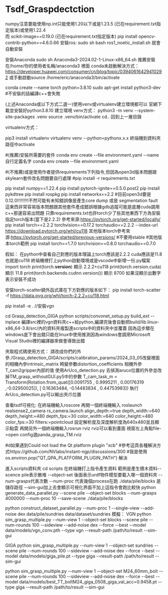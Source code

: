 # Tsdf_Graspdectction
numpy注意要能使用np.int只能使用1.20以下或是1.23.5 (已在requirement.txt指定版本)或使用1.22.4	
而 scikit-image==0.19.0 (已在requirement.txt指定版本)
pip install opencv-contrib-python==4.6.0.66
安裝ros: 
sudo sh bash ros1_noetic_install.sh 就會自動安裝

安裝Anaconda
sudo sh Anaconda3-2024.02-1-Linux-x86_64.sh 推薦安裝在/home/你的使用者名稱/anaconda3 裡面
conda未啟動解決方式：https://developer.huawei.com/consumer/cn/blog/topic/03940616429410292 
或手動啟動source /home/eric/anaconda3/bin/activate

conda create --name torch python=3.8.10
sudo apt-get install python3-dev #不安裝的話編譯c++會失敗

(上述Anaconda或以下方式二選一)使用venv或virtualenv建立環境都可以
官網下載並安裝好python3.8.10
建立環境
venv方式：
python3 -m venv --system-site-packages .venv
source .venv/bin/activate
cd.. 回到上一層目錄

virtualenv方式：

pip3 install virtualenv
virtualenv venv --python=pythonx.x.x 
終端機到資料夾路徑中activate


#(推薦)安裝所需要的套件
conda env create --file environment.yaml --name 自行定義名字
conda env create --file environment.yaml

#(不推薦)或是使用作者提供requirements下列指令,但因為open3d版本問題跟skylearn套件改名問題要自行處理
#pip install -r requirements.txt

pip install numpy==1.22.4
pip install pytorch-ignite==0.5.0.post2
pip install pykdtree
pip install rospkg
pip install networkx==2.2
#目前open3d要是0.12.0!!!!!!!!!不然可能有未知錯誤像是產生core dump 或是 segmentation fault 這東西非常容易版本問題跟其他套件產成錯誤根據gdb追蹤可能是底層cuda調用c++那邊容易出問題
只靠requirements.txt也許torch少了些其他東西下方為安裝指定torch版本(當下是2.2.2)
參考來源:https://pytorch.org/get-started/locally/
pip install torch==2.2.2 torchvision==0.17.2 torchaudio==2.2.2 --index-url https://download.pytorch.org/whl/cu118
其他版本torch參考來源:https://pytorch.org/get-started/previous-versions/ #不要用stable
#其他版本torch範例 pip install torch==1.7.0 torchvision==0.8.0 torchaudio==0.7.0

假如：
在python中查看自己對應的版本理論上torch應該是2.2.2 cuda應該是11.8也就是cu118
終端機裡打上python啟動環境或是vscode中新增一份.py檔案
import torch
print(torch.__version__)
顯示 2.2.2+cu118
print(torch.version.cuda)
顯示  11.8
print(torch.backends.cudnn.version())
顯示  8700
如果沒顯示出數字表示安裝不成功


安裝torch-scatter額外函式庫在下方對應的版本如下：
pip install torch-scatter -f https://data.pyg.org/whl/torch-2.2.2+cu118.html

pip install -e . //安裝vgn

cd Grasp_detection_GIGA
python scripts/convonet_setup.py build_ext --inplace 編譯src裡的vgn資料夾c++給python,編譯完後會自動把build/lib.linux-x86_64-3.8/src/內的資料夾複製進scripts中的資料夾中並覆蓋
因為這步驟在windows底下會出錯只能在linux中使用推測因為windows會調用Microsoft Visual Studio裡的編譯器來做會導致出錯


夾取程式碼使用方式：
請改成你們的外參./Grasp_detection_GIGA/scripts/calibration_params/2024_03_05改變裡面的相機內參intrinsic_matrix 畸變參數distortion_coefficients 相機外參T_cam2gripper內部的值
使用ArUco_detection.py 去偵測aruco位置的外參並改掉TM_grasp_withoutGUI.py5中的參數
T_cam_task_m = Transform(Rotation.from_quat([0.0091755 ,  0.9995211 ,  0.00176319 ,-0.02950025]), [ 0.16363484, -0.14483834 , 0.44753983])
執行ArUco_detection.py可以輸出夾爪位置

查看tsdf可視化:
在終端機輸入roscore
再開一個終端機輸入 roslaunch realsense2_camera rs_camera.launch align_depth:=true depth_width:=640 depth_height:=480 depth_fps:=30 color_width:=640 color_height:=480 color_fps:=30 filters:=pointcloud 
設定解析度及深度解析度為640x480並且顯示點雲
再開另外一個終端機輸入rosrun rviz rviz可以看到畫面
視窗左上角點file->open config選panda_grasp_TM.rviz

#d如果遇到Could not load the Qt platform plugin "xcb"
#參考這頁各種解決方式https://github.com/NVlabs/instant-ngp/discussions/300
#我是使用 os.environ.pop("QT_QPA_PLATFORM_PLUGIN_PATH") 解決

進入scripts資料夾
cd scripts
在終端機打上指令產生資料 範例是產生積木資料--scence pile表示散堆 --object-set 後面表示urdf物件模型要載入哪一個資料夾 --num-grasps代表次數 --num-proc 代表幾個process在跑 ./data/pile/blocks 是儲存路徑 --sim-gui加上去會顯示可視化界面不加上這指令會跑比較快
python generate_data_parallel.py --scene pile --object-set blocks --num-grasps 4000000 --num-proc 10 --save-scene ./data/pile/blocks

python construct_dataset_parallel.py --num-proc 1 --single-view --add-noise dex data/pile/sundries data/dataset/sundries
模擬：
VGN
python sim_grasp_multiple.py --num-view 1 --object-set blocks --scene pile --num-rounds 100 --sideview --add-noise dex --force --best --model data/models/vgn_conv.pth --type vgn --result-path /path/to/result --sim-gui

GIGA
python sim_grasp_multiple.py --num-view 1 --object-set sundries --scene pile --num-rounds 100 --sideview --add-noise dex --force --best --model data/models/giga_pile.pt --type giga --result-path /path/to/result --sim-gui

    
python sim_grasp_multiple.py --num-view 1 --object-set M24_60mm_bolt --scene pile  --num-rounds 100 --sideview --add-noise dex --force --best --model data/models/best_TT_boltM24_giga_0508_giga_val_acc=0.9458.pt --type giga --result-path /path/to/result --sim-gui

